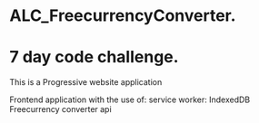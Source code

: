 # ALC_FreecurrencyConverter.
# 7 day code challenge.
This is a Progressive website application

Frontend application with the use of:
 service  worker:
 IndexedDB
 Freecurrency converter api

